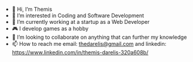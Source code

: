 - 👋 Hi, I’m Themis
- 👀 I’m interested in Coding and Software Development
- 🌱 I’m currently working at a startup as a Web Developer
- :video_game: I develop games as a hobby 
- 💞️ I’m looking to collaborate on anything that can further my knowledge
- 📫 How to reach me email: thedarelis@gmail.com and linkedin: https://www.linkedin.com/in/themis-darelis-320a608b/

<!---
tBaronDar/tBaronDar is a ✨ special ✨ repository because its `README.md` (this file) appears on your GitHub profile.
You can click the Preview link to take a look at your changes.
--->
